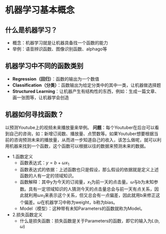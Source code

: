 
# 机器学习基本概念
## 什么是机器学习？
- 概念：机器学习就是让机器具备找一个函数的能力
- 举例：语音辨识函数、图像识别函数、alphago等
## 机器学习中不同的函数类别
- **Regression（回归）**：函数的输出为一个数值
- **Classification（分类）**：函数输出为给定分类中的其中一类，让机器做选择题
- **Structured Learning**：让机器产生有结构性的东西，例如：生成一篇文章、画一张图等，让机器学会创造
## 机器如何寻找函数？
以预测Youtube上的视频未来播放量来举例。
**问题**：每个Youtuber在后台可以看到自己的咨询，如：新增订阅数、播放量、点赞数等。如果Youtuber想要根据当前的咨询预测未来的播放量，从而进一步知道自己的收入，该怎么做呢，就可以利用机器来找到一个函数，这个函数可以根据以往的数据来预测未来的数据。
- 1.函数定义
    - 函数表达式：$`y = b + \omega x_1`$
    - 函数表达式的依据：上述函数也只是假设，那么假设的依据就是定义上述函数的人有一定的领域知识。
    - 函数解释：其中y为今天的订阅量，$`x_1`$为前一天的点击量。$`\omega`$与b为未知参数。具有一定领域知识的人猜测今天的点击量总会与前一天有点关系，因此就利用$`\omega x_1`$来表示这个关系，但又总会有一点偏差，因此就用b来修正这个偏差。$`\omega`$在机器学习中称为weight，b称为bias。
    - Model（模型）：这种带有未知Parameters的函数就称为Model。
- 2.损失函数定义
    - 什么是损失函数：损失函数是关于Parameters的函数，即它的输入为$`L(b,\omega)`$
    
